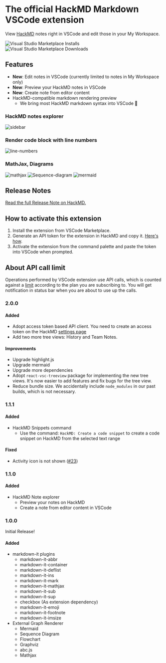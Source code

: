 # The official HackMD Markdown VSCode extension

View [HackMD](https://hackmd.io) notes right in VSCode and edit those in your My Workspace.

![Visual Studio Marketplace Installs](https://img.shields.io/visual-studio-marketplace/i/HackMD.vscode-hackmd)
![Visual Studio Marketplace Downloads](https://img.shields.io/visual-studio-marketplace/d/HackMD.vscode-hackmd)

## Features

- **New**: Edit notes in VSCode (currently limited to notes in My Workspace only)
- **New**: Preview your HackMD notes in VSCode
- **New**: Create note from editor content
- HackMD-compatible markdown rendering preview
  - We bring most HackMD markdown syntax into VSCode :tada:

### HackMD notes explorer

![sidebar](./docs/media/notes_explorer.png)

### Render code block with line numbers

![line-numbers](https://i.imgur.com/X31HZqm.png)

### MathJax, Diagrams

![mathjax](https://i.imgur.com/6vpxBbo.png)
![Sequence-diagram](https://i.imgur.com/pinXrf6.png)
![mermaid](https://i.imgur.com/M15g6It.png)

## Release Notes

[Read the full Release Note on HackMD.][release-notes]

[release-notes]: https://bit.ly/2VXRTrq

## How to activate this extension

1. Install the extension from VSCode Marketplace.
2. Generate an API token for the extension in HackMD and copy it. [Here's how][generate-api-token].
3. Activate the extension from the command palette and paste the token into VSCode when prompted.

[generate-api-token]: https://hackmd.io/@hackmd-api/developer-portal/https%3A%2F%2Fhackmd.io%2F%40hackmd-api%2Fhow-to-issue-an-api-token

## About API call limit

Operations performed by VSCode extension use API calls, which is counted against a [limit](hackmd-pricing) according to the plan you are subscribing to. You will get notification in status bar when you are about to use up the calls.

[hackmd-pricing]: https://hackmd.io/pricing

### 2.0.0

#### Added

- Adopt access token based API client. You need to create an access token on the HackMD [settings page](https://hackmd.io/settings#api)
- Add two more tree views: History and Team Notes.

#### Improvements

- Upgrade highlight.js
- Upgrade mermaid
- Upgrade more dependencies
- Adopt `react-vsc-treeview` package for implementing the new tree views. It's now easier to add features and fix bugs for the tree view.
- Reduce bundle size. We accidentally include `node_modules` in our past builds, which is not necessary.

### 1.1.1

#### Added

- HackMD Snippets command
  - Use the command: `HackMD: Create a code snippet` to create a code snippet on HackMD from the selected text range

#### Fixed

- Activity icon is not shown ([#23](https://github.com/hackmdio/vscode-hackmd/issues/23))

### 1.1.0

#### Added

- HackMD Note explorer
  - Preview your notes on HackMD
  - Create a note from editor content in VSCode

### 1.0.0

Initial Release!

#### Added

- markdown-it plugins
  - markdown-it-abbr
  - markdown-it-container
  - markdown-it-deflist
  - markdown-it-ins
  - markdown-it-mark
  - markdown-it-mathjax
  - markdown-it-sub
  - markdown-it-sup
  - checkbox (As extension dependency)
  - markdown-it-emoji
  - markdown-it-footnote
  - markdown-it-imsize
- External Graph Renderer
  - Mermaid
  - Sequence Diagram
  - Flowchart
  - Graphviz
  - abc.js
  - Mathjax
